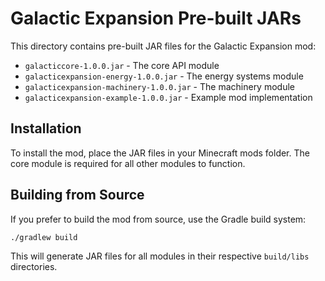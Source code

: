 # Galactic Expansion Pre-built JARs

This directory contains pre-built JAR files for the Galactic Expansion mod:

- `galacticcore-1.0.0.jar` - The core API module
- `galacticexpansion-energy-1.0.0.jar` - The energy systems module 
- `galacticexpansion-machinery-1.0.0.jar` - The machinery module
- `galacticexpansion-example-1.0.0.jar` - Example mod implementation

## Installation

To install the mod, place the JAR files in your Minecraft mods folder. The core module is required
for all other modules to function.

## Building from Source

If you prefer to build the mod from source, use the Gradle build system:

```bash
./gradlew build
```

This will generate JAR files for all modules in their respective `build/libs` directories.
